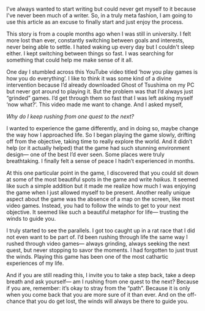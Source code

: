 I've always wanted to start writing but could never get myself to it because I've never been much of a writer. So, in a truly meta fashion, I am going to use this article as an excuse to finally start and just enjoy the process.

This story is from a couple months ago when I was still in university. I felt more lost than ever, constantly switching between goals and interests, never being able to settle. I hated waking up every day but I couldn't sleep either. I kept switching between things so fast. I was searching for something that could help me make sense of it all.

One day I stumbled across this YouTube video titled ‘how you play games is how you do everything’. I like to think it was some kind of a divine intervention because I’d already downloaded Ghost of Tsushima on my PC but never got around to playing it. But the problem was that I’d always just “grinded” games. I’d get through them so fast that I was left asking myself ‘now what?’. This video made me want to change. And I asked myself,

*Why do I keep rushing from one quest to the next?*

I wanted to experience the game differently, and in doing so, maybe change the way how I approached life. So I began playing the game slowly, drifting off from the objective, taking time to really explore the world. And it didn’t help (or it actually helped) that the game had such stunning environment design— one of the best I’d ever seen. Some places were truly breathtaking. I finally felt a sense of peace I hadn’t experienced in months.

At this one particular point in the game, I discovered that you could sit down at some of the most beautiful spots in the game and write *haikus.* It seemed like such a simple addition but it made me realize how much I was enjoying the game when I just allowed myself to be present. Another really unique aspect about the game was the absence of a map on the screen, like most video games. Instead, you had to follow the winds to get to your next objective. It seemed like such a beautiful metaphor for life— trusting the winds to guide you.

I truly started to see the parallels. I got too caught up in a rat race that I did not even want to be part of.  I’d been rushing through life the same way I rushed through video games— always grinding, always seeking the next quest, but never stopping to savor the moments. I had forgotten to just trust the winds. Playing this game has been one of the most cathartic experiences of my life. 

And if you are still reading this, I invite you to take a step back, take a deep breath and ask yourself— am I rushing from one quest to the next? Because if you are, remember: it’s okay to stray from the “path”. Because it is only when you come back that you are more sure of it than ever. And on the off-chance that you do get lost, the winds will always be there to guide you.